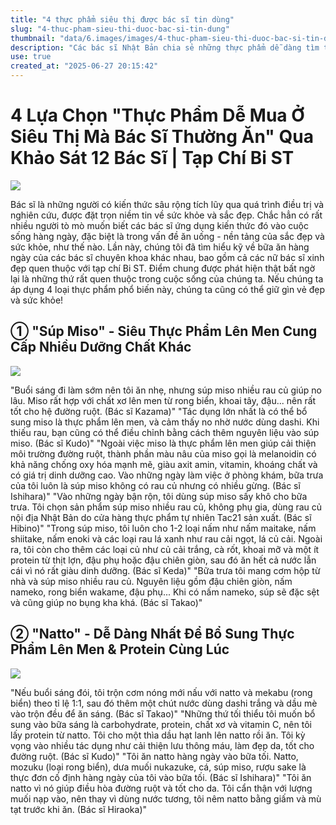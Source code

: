 ```yaml
---
title: "4 thực phẩm siêu thị được bác sĩ tin dùng"
slug: "4-thuc-pham-sieu-thi-duoc-bac-si-tin-dung"
thumbnail: "data/6.images/images/4-thuc-pham-sieu-thi-duoc-bac-si-tin-dung.webp"
description: "Các bác sĩ Nhật Bản chia sẻ những thực phẩm dễ dàng tìm thấy ở siêu thị mà họ thường xuyên dùng để giữ gìn sức khỏe và sắc đẹp hàng ngày."
use: true
created_at: "2025-06-27 20:15:42"
---
```


# 4 Lựa Chọn "Thực Phẩm Dễ Mua Ở Siêu Thị Mà Bác Sĩ Thường Ăn" Qua Khảo Sát 12 Bác Sĩ | Tạp Chí Bi ST

![](/images/20250627-00000025-magacol-000-2-view.webp)

Bác sĩ là những người có kiến thức sâu rộng tích lũy qua quá trình điều trị và nghiên cứu, được đặt trọn niềm tin về sức khỏe và sắc đẹp. Chắc hẳn có rất nhiều người tò mò muốn biết các bác sĩ ứng dụng kiến thức đó vào cuộc sống hàng ngày, đặc biệt là trong vấn đề ăn uống - nền tảng của sắc đẹp và sức khỏe, như thế nào. Lần này, chúng tôi đã tìm hiểu kỹ về bữa ăn hàng ngày của các bác sĩ chuyên khoa khác nhau, bao gồm cả các nữ bác sĩ xinh đẹp quen thuộc với tạp chí Bi ST. Điểm chung được phát hiện thật bất ngờ lại là những thứ rất quen thuộc trong cuộc sống của chúng ta. Nếu chúng ta áp dụng 4 loại thực phẩm phổ biến này, chúng ta cũng có thể giữ gìn vẻ đẹp và sức khỏe!

## ① "Súp Miso" - Siêu Thực Phẩm Lên Men Cung Cấp Nhiều Dưỡng Chất Khác

![](/images/20250627-00000025-magacol-001-2-view.webp)

"Buổi sáng đi làm sớm nên tôi ăn nhẹ, nhưng súp miso nhiều rau củ giúp no lâu. Miso rất hợp với chất xơ lên men từ rong biển, khoai tây, đậu... nên rất tốt cho hệ đường ruột. (Bác sĩ Kazama)"
"Tác dụng lớn nhất là có thể bổ sung miso là thực phẩm lên men, và cảm thấy no nhờ nước dùng dashi. Khi thiếu rau, bạn cũng có thể điều chỉnh bằng cách thêm nguyên liệu vào súp miso. (Bác sĩ Kudo)"
"Ngoài việc miso là thực phẩm lên men giúp cải thiện môi trường đường ruột, thành phần màu nâu của miso gọi là melanoidin có khả năng chống oxy hóa mạnh mẽ, giàu axit amin, vitamin, khoáng chất và có giá trị dinh dưỡng cao. Vào những ngày làm việc ở phòng khám, bữa trưa của tôi luôn là súp miso không có rau củ nhưng có nhiều gừng. (Bác sĩ Ishihara)"
"Vào những ngày bận rộn, tôi dùng súp miso sấy khô cho bữa trưa. Tôi chọn sản phẩm súp miso nhiều rau củ, không phụ gia, dùng rau củ nội địa Nhật Bản do cửa hàng thực phẩm tự nhiên Tac21 sản xuất. (Bác sĩ Hibino)"
"Trong súp miso, tôi luôn cho 1-2 loại nấm như nấm maitake, nấm shiitake, nấm enoki và các loại rau lá xanh như rau cải ngọt, lá củ cải. Ngoài ra, tôi còn cho thêm các loại củ như củ cải trắng, cà rốt, khoai mỡ và một ít protein từ thịt lợn, đậu phụ hoặc đậu chiên giòn, sau đó ăn hết cả nước lẫn cái vì nó rất giàu dinh dưỡng. (Bác sĩ Keda)"
"Bữa trưa tôi mang cơm hộp từ nhà và súp miso nhiều rau củ. Nguyên liệu gồm đậu chiên giòn, nấm nameko, rong biển wakame, đậu phụ... Khi có nấm nameko, súp sẽ đặc sệt và cũng giúp no bụng kha khá. (Bác sĩ Takao)"

## ② "Natto" - Dễ Dàng Nhất Để Bổ Sung Thực Phẩm Lên Men & Protein Cùng Lúc

![](/images/20250627-00000025-magacol-002-2-view.webp)

"Nếu buổi sáng đói, tôi trộn cơm nóng mới nấu với natto và mekabu (rong biển) theo tỉ lệ 1:1, sau đó thêm một chút nước dùng dashi trắng và dầu mè vào trộn đều để ăn sáng. (Bác sĩ Takao)"
"Những thứ tối thiểu tôi muốn bổ sung vào bữa sáng là carbohydrate, protein, chất xơ và vitamin C, nên tôi lấy protein từ natto. Tôi cho một thìa dầu hạt lanh lên natto rồi ăn. Tôi kỳ vọng vào nhiều tác dụng như cải thiện lưu thông máu, làm đẹp da, tốt cho đường ruột. (Bác sĩ Kudo)"
"Tôi ăn natto hàng ngày vào bữa tối. Natto, mozuku (loại rong biển), dưa muối nukazuke, cá, súp miso, rượu sake là thực đơn cố định hàng ngày của tôi vào bữa tối. (Bác sĩ Ishihara)"
"Tôi ăn natto vì nó giúp điều hòa đường ruột và tốt cho da. Tôi cẩn thận với lượng muối nạp vào, nên thay vì dùng nước tương, tôi nêm natto bằng giấm và mù tạt trước khi ăn. (Bác sĩ Hiraoka)"